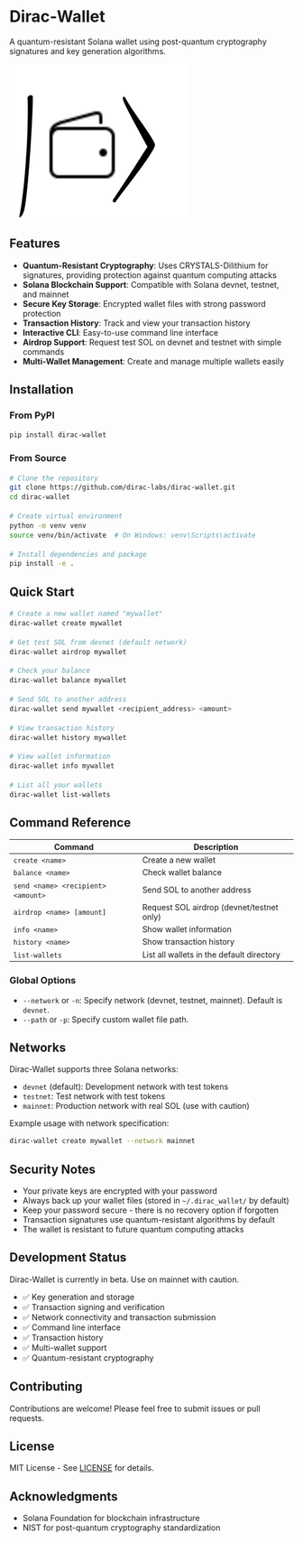 # Dirac-Wallet

A quantum-resistant Solana wallet using post-quantum cryptography signatures and key generation algorithms.

![Dirac Logo](https://raw.githubusercontent.com/mk0dz/assest-store/8de6c656c32a6aacd0a3b1f1533d10f298f58248/solana/Group%2014.svg)

## Features

- **Quantum-Resistant Cryptography**: Uses CRYSTALS-Dilithium for signatures, providing protection against quantum computing attacks
- **Solana Blockchain Support**: Compatible with Solana devnet, testnet, and mainnet
- **Secure Key Storage**: Encrypted wallet files with strong password protection
- **Transaction History**: Track and view your transaction history
- **Interactive CLI**: Easy-to-use command line interface
- **Airdrop Support**: Request test SOL on devnet and testnet with simple commands
- **Multi-Wallet Management**: Create and manage multiple wallets easily

## Installation

### From PyPI

```bash
pip install dirac-wallet
```

### From Source

```bash
# Clone the repository
git clone https://github.com/dirac-labs/dirac-wallet.git
cd dirac-wallet

# Create virtual environment
python -m venv venv
source venv/bin/activate  # On Windows: venv\Scripts\activate

# Install dependencies and package
pip install -e .
```

## Quick Start

```bash
# Create a new wallet named "mywallet"
dirac-wallet create mywallet

# Get test SOL from devnet (default network)
dirac-wallet airdrop mywallet

# Check your balance
dirac-wallet balance mywallet

# Send SOL to another address
dirac-wallet send mywallet <recipient_address> <amount>

# View transaction history
dirac-wallet history mywallet

# View wallet information
dirac-wallet info mywallet

# List all your wallets
dirac-wallet list-wallets
```

## Command Reference

| Command | Description |
|---------|-------------|
| `create <name>` | Create a new wallet |
| `balance <name>` | Check wallet balance |
| `send <name> <recipient> <amount>` | Send SOL to another address |
| `airdrop <name> [amount]` | Request SOL airdrop (devnet/testnet only) |
| `info <name>` | Show wallet information |
| `history <name>` | Show transaction history |
| `list-wallets` | List all wallets in the default directory |

### Global Options

* `--network` or `-n`: Specify network (devnet, testnet, mainnet). Default is `devnet`.
* `--path` or `-p`: Specify custom wallet file path.

## Networks

Dirac-Wallet supports three Solana networks:

- `devnet` (default): Development network with test tokens
- `testnet`: Test network with test tokens
- `mainnet`: Production network with real SOL (use with caution)

Example usage with network specification:
```bash
dirac-wallet create mywallet --network mainnet
```

## Security Notes

- Your private keys are encrypted with your password
- Always back up your wallet files (stored in `~/.dirac_wallet/` by default)
- Keep your password secure - there is no recovery option if forgotten
- Transaction signatures use quantum-resistant algorithms by default
- The wallet is resistant to future quantum computing attacks

## Development Status

Dirac-Wallet is currently in beta. Use on mainnet with caution.

- ✅ Key generation and storage
- ✅ Transaction signing and verification
- ✅ Network connectivity and transaction submission
- ✅ Command line interface
- ✅ Transaction history
- ✅ Multi-wallet support
- ✅ Quantum-resistant cryptography

## Contributing

Contributions are welcome! Please feel free to submit issues or pull requests.

## License

MIT License - See [LICENSE](LICENSE) for details.

## Acknowledgments

- Solana Foundation for blockchain infrastructure
- NIST for post-quantum cryptography standardization
